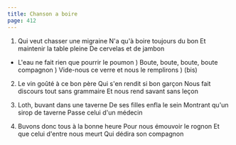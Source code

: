 ```yaml
---
title: Chanson a boire
page: 412
---  
```



1.  Qui veut chasser une migraine
N'a qu'à boire toujours du bon
Et maintenir la table pleine
De cervelas et de jambon


- L'eau ne fait rien que pourrir le poumon )
Boute, boute, boute, boute compagnon       )
Vide-nous ce verre et nous le remplirons   ) (bis)


2. Le vin goûté à ce bon père 
Qui s'en rendit si bon garçon
Nous fait discours tout sans grammaire
Et nous rend savant sans leçon


3. Loth, buvant dans une taverne
De ses filles enfla le sein
Montrant qu'un sirop de taverne
Passe celui d'un médecin


4. Buvons donc tous à la bonne heure
Pour nous émouvoir le rognon
Et que celui d'entre nous meurt
Qui dédira son compagnon